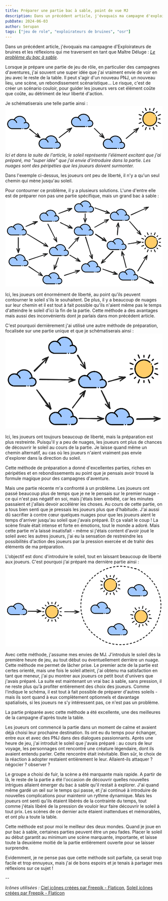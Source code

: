 ```yaml
---
title: Préparer une partie bac à sable, point de vue MJ
description: Dans un précédent article, j'évoquais ma campagne d'exploirateurs de bruines et les réflexions qui me traversent en tant que Maître Déluge...
pubDate: 2024-06-03
author: Serupan
tags: ["jeu de role", "exploirateurs de bruines", "osr"]
---
```


Dans un précédent article, j'évoquais ma campagne d'Exploirateurs de bruines et les réflexions qui me traversent en tant que Maître Déluge : *[Le problème du bac à sable](https://dragonodile.netlify.app/posts/le-probleme-du-bac-a-sable/)*. 

Lorsque je prépare une partie de jeu de rôle, en particulier des campagnes d'aventures, j'ai souvent une super idée que j'ai vraiment envie de voir en jeu avec le reste de la table. Il peut s'agir d'un nouveau PNJ, un nouveau lieu, une scène, un rebondissement scénaristique… Le risque, c'est de créer un scénario couloir, pour guider les joueurs vers cet élément coûte que coûte, au détriment de leur liberté d'action.

Je schématiserais une telle partie ainsi : 
![](../../images/posts/schema1.png)
*Ici et dans la suite de l'article, le soleil représente l'élément excitant que j'ai préparé, ma "super idée" que j'ai envie d'introduire dans la partie. Les nuages sont des péripéties que les joueurs doivent surmonter.*

Dans l'exemple ci-dessus, les joueurs ont peu de liberté, il n'y a qu'un seul chemin qui mène jusqu'au soleil.

Pour contourner ce problème, il y a plusieurs solutions. L'une d'entre elle est de préparer non pas une partie spécifique, mais un grand bac à sable : 
![](../../images/posts/schema2.png)

Ici, les joueurs ont énormément de liberté, au point qu'ils peuvent contourner le soleil s'ils le souhaitent. De plus, il y a beaucoup de nuages sur leur chemin et il est tout à fait possible qu'ils n'aient même pas le temps d'atteindre le soleil d'ici la fin de la partie. Cette méthode a des avantages mais aussi des inconvénients dont je parlais dans mon précédent article. 

C'est pourquoi dernièrement j'ai utilisé une autre méthode de préparation, focalisée sur une partie unique et que je schématiserais ainsi : 
![](../../images/posts/schema3.png)

Ici, les joueurs ont toujours beaucoup de liberté, mais la préparation est plus restreinte. Puisqu'il y a peu de nuages, les joueurs ont plus de chances de découvrir le soleil au cours de la partie. Je laisse quand même un chemin alternatif, au cas où les joueurs n'aient vraiment pas envie d'explorer dans la direction du soleil. 

Cette méthode de préparation a donné d'excellentes parties, riches en péripéties et en rebondissements au point que je pensais avoir trouvé la formule magique pour des campagnes d'aventure.

Mais une partie récente m'a confronté à un problème. Les joueurs ont passé beaucoup plus de temps que je ne le pensais sur le premier nuage - ce qui n'est pas négatif en soi, mais j'étais bien embêté, car les minutes passaient et j'allais devoir accélérer les choses. Au cours de cette partie, on a tous bien senti que je pressais les joueurs plus que d'habitude. J'ai aussi dû sacrifier à contre cœur quelques nuages pour que les joueurs aient le temps d'arriver jusqu'au soleil que j'avais préparé. Et ça valait le coup ! La scène finale était intense et forte en émotions, tout le monde a adoré. Mais cette partie m'a laissé insatisfait - même si j'étais content d'avoir joué le soleil avec les autres joueurs, j'ai eu la sensation de restreindre les possibilités d'action des joueurs par la pression exercée et de trahir des éléments de ma préparation. 

L'objectif est donc d'introduire le soleil, tout en laissant beaucoup de liberté aux joueurs. C'est pourquoi j'ai préparé ma dernière partie ainsi : 
![](../../images/posts/schema4.png)

Avec cette méthode, j'assume mes envies de MJ. J'introduis le soleil dès la première heure de jeu, au tout début ou éventuellement derrière un nuage. Cette méthode me permet de lâcher prise. Le premier acte de la partie est certes orienté, mais une fois le soleil atteint, j'ai obtenu ma satisfaction en tant que meneur, j'ai pu montrer aux joueurs ce petit bout d'univers que j'avais préparé. La suite est maintenant un vrai bac à sable, sans pression, il ne reste plus qu'à profiter entièrement des choix des joueurs. Comme l'indique le schéma, il est tout à fait possible de préparer d'autres soleils - mais ils sont quand à eux complètement optionnels et davantage spatialisés, si les joueurs ne s'y intéressent pas, ce n'est pas un problème. 

La partie préparée avec cette méthode a été excellente, une des meilleures de la campagne d'après toute la table. 

Les joueurs ont commencé la partie dans un moment de calme et avaient déjà choisi leur prochaine destination. Ils ont eu du temps pour échanger, entre eux et avec des PNJ dans des dialogues passionnants. Après une heure de jeu, j'ai introduit le soleil que j'avais préparé : au cours de leur voyage, les personnages ont rencontré une créature légendaire, dont ils avaient entendu parler. Cette rencontre était inévitable. Bien sûr, le choix de la réaction à adopter restaient entièrement le leur. Allaient-ils attaquer ? négocier ? observer ? 

Le groupe a choisi de fuir, la scène a été marquante mais rapide. A partir de là, le reste de la partie a été l'occasion de découvrir quelles nouvelles intrigues allaient émerger du bac à sable qu'il restait à explorer. J'ai quand même gardé un œil sur le temps qui passe, et j'ai continué à introduire de nouvelles complications pour maintenir un rythme dynamique. Mais les joueurs ont senti qu'ils étaient libérés de la contrainte du temps, tout comme j'étais libéré de la pression de vouloir leur faire découvrir le soleil à tout prix. Les scènes de ce dernier acte étaient inattendues et mémorables, et ont plu a toute la table.

Cette méthode est pour moi le meilleur des deux mondes. Quand je joue en pur bac à sable, certaines parties peuvent être un peu fades. Placer le soleil au début garantit au minimum une scène marquante, importante, et laisse toute la deuxième moitié de la partie entièrement ouverte pour se laisser surprendre. 

Evidemment, je ne pense pas que cette méthode soit parfaite, ça serait trop facile et trop ennuyeux, mais j'ai de bons espoirs et je tenais à partager mes réflexions sur ce sujet !

--

*Icônes utilisées :*
<a href="https://www.flaticon.com/fr/icones-gratuites/ciel" title="ciel icônes">Ciel icônes créées par Freepik - Flaticon</a>,
<a href="https://www.flaticon.com/fr/icones-gratuites/soleil" title="soleil icônes">Soleil icônes créées par Freepik - Flaticon</a>
